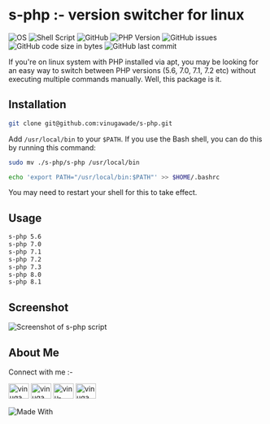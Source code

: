 # s-php :- version switcher for linux

![OS](https://img.shields.io/badge/Linux-white?style=flat-square&logo=linux&logoColor=black)
![Shell Script](https://img.shields.io/badge/Shell_Script-121011?style=flat-square&logo=gnu-bash&logoColor=white)
![GitHub](https://img.shields.io/github/license/vinugawade/s-php?style=flat-square)
![PHP Version](https://img.shields.io/badge/PHP-%5E5.6-blue?style=flat-square)
![GitHub issues](https://img.shields.io/github/issues/vinugawade/s-php?style=flat-square)
![GitHub code size in bytes](https://img.shields.io/github/languages/code-size/vinugawade/s-php?style=flat-square)
![GitHub last commit](https://img.shields.io/github/last-commit/vinugawade/s-php?style=flat-square)

If you're on linux system with PHP installed via apt, you may be looking for an easy way to switch between PHP versions (5.6, 7.0, 7.1, 7.2 etc) without executing multiple commands manually. Well, this package is it.

## Installation

```bash
git clone git@github.com:vinugawade/s-php.git
```

Add `/usr/local/bin` to your `$PATH`. If you use the Bash shell, you can do this by running this command:

```bash
sudo mv ./s-php/s-php /usr/local/bin
```

```bash
echo 'export PATH="/usr/local/bin:$PATH"' >> $HOME/.bashrc
```

You may need to restart your shell for this to take effect.

## Usage

```bash
s-php 5.6
s-php 7.0
s-php 7.1
s-php 7.2
s-php 7.3
s-php 8.0
s-php 8.1
```

## Screenshot

![Screenshot of s-php script](https://user-images.githubusercontent.com/65772870/184223193-4ebf4ae1-b06b-454c-9572-6716355a8624.png)

## About Me

Connect with me :-
<p align="left">
<a href="https://github.com/vinugawade" target="_blank"><img src="https://cdn.jsdelivr.net/npm/simple-icons@3.0.1/icons/github.svg" alt="vinugawade" height="30" width="40" /></a>
<a href="https://twitter.com/vinugawade" target="_blank"><img src="https://raw.githubusercontent.com/rahuldkjain/github-profile-readme-generator/master/src/images/icons/Social/twitter.svg" alt="vinugawade" height="30" width="40" /></a>
<a href="https://linkedin.com/in/vinu-gawade" target="_blank"><img src="https://raw.githubusercontent.com/rahuldkjain/github-profile-readme-generator/master/src/images/icons/Social/linked-in-alt.svg" alt="vinu-gawade" height="30" width="40" /></a>
<a href="https://instagram.com/vinugawadevr" target="_blank"><img src="https://raw.githubusercontent.com/rahuldkjain/github-profile-readme-generator/master/src/images/icons/Social/instagram.svg" alt="vinugawadevr" height="30" width="40" /></a>
</p>

![Made With](https://ForTheBadge.com/images/badges/built-with-love.svg)
